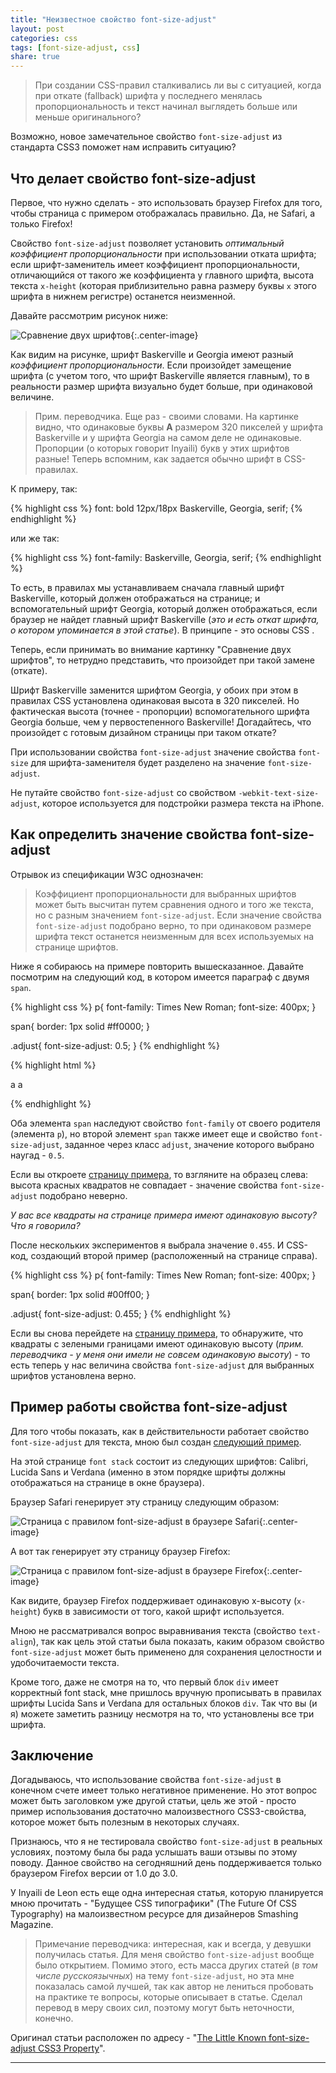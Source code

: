 ```yaml
---
title: "Неизвестное свойство font-size-adjust"
layout: post
categories: css
tags: [font-size-adjust, css]
share: true
---
```


> При создании CSS-правил сталкивались ли вы с ситуацией, когда при откате (fallback) шрифта у последнего менялась пропорциональность и текст начинал выглядеть больше или меньше оригинального?

Возможно, новое замечательное свойство `font-size-adjust` из стандарта CSS3 поможет нам исправить ситуацию?

## Что делает свойство font-size-adjust

Первое, что нужно сделать - это использовать браузер Firefox для того, чтобы страница с примером отображалась правильно. Да, не Safari, а только Firefox!

Свойство `font-size-adjust` позволяет установить *оптимальный коэффициент пропорциональности* при использовании отката шрифта; если шрифт-заменитель имеет коэффициент пропорциональности, отличающийся от такого же коэффициента у главного шрифта, высота текста `x-height` (которая приблизительно равна размеру буквы `х` этого шрифта в нижнем регистре) останется неизменной.

Давайте рассмотрим рисунок ниже:

![Сравнение двух шрифтов]({{site.url}}/images/uploads/2013/12/fontsizeadjust-compare.png){:.center-image}

Как видим на рисунке, шрифт Baskerville и Georgia имеют разный *коэффициент пропорциональности*. Если произойдет замещение шрифта (с учетом того, что шрифт Baskerville является главным), то в реальности размер шрифта визуально будет больше, при одинаковой величине.

> Прим. переводчика. Еще раз - своими словами. На картинке видно, что одинаковые буквы **А** размером 320 пикселей у шрифта Baskerville и у шрифта Georgia на самом деле не одинаковые. Пропорции (о которых говорит Inyaili) букв у этих шрифтов разные! Теперь вспомним, как задается обычно шрифт в CSS-правилах.

К примеру, так:

{% highlight css %}
font: bold 12px/18px Baskerville, Georgia, serif;
{% endhighlight %}

или же так:

{% highlight css %}
font-family: Baskerville, Georgia, serif;
{% endhighlight %}

То есть, в правилах мы устанавливаем сначала главный шрифт Baskerville, который должен отображаться на странице; и вспомогательный шрифт Georgia, который должен отображаться, если браузер не найдет главный шрифт Baskerville (*это и есть откат шрифта, о котором упоминается в этой статье*). В принципе - это основы CSS .

Теперь, если принимать во внимание картинку "Сравнение двух шрифтов", то нетрудно представить, что произойдет при такой замене (откате).

Шрифт Baskerville заменится шрифтом Georgia, у обоих при этом в правилах CSS установлена одинаковая высота в 320 пикселей. Но фактическая высота (точнее - пропорции) вспомогательного шрифта Georgia больше, чем у первостепенного Baskerville! Догадайтесь, что произойдет с готовым дизайном страницы при таком откате?

При использовании свойства `font-size-adjust` значение свойства `font-size` для шрифта-заменителя будет разделено на значение `font-size-adjust`.

Не путайте свойство `font-size-adjust` со свойством `-webkit-text-size-adjust`, которое используется для подстройки размера текста на iPhone.

## Как определить значение свойства font-size-adjust

Отрывок из спецификации W3C однозначен:

> Коэффициент пропорциональности для выбранных шрифтов может быть высчитан путем сравнения одного и того же текста, но с разным значением `font-size-adjust`. Если значение свойства `font-size-adjust` подобрано верно, то при одинаковом размере шрифта текст останется неизменным для всех используемых на странице шрифтов.

Ниже я собираюсь на примере повторить вышесказанное. Давайте посмотрим на следующий код, в котором имеется параграф с двумя `span`.

{% highlight css %}
p{
	font-family: Times New Roman;
	font-size: 400px;
}

span{
	border: 1px solid #ff0000;
}

.adjust{
	font-size-adjust: 0.5;
}
{% endhighlight %}

{% highlight html %}
<p>
  <span>a</span>
  <span class="adjust">a</span>
</p>
{% endhighlight %}

Оба элемента `span` наследуют свойство `font-family` от своего родителя (элемента `p`), но второй элемент `span` также имеет еще и свойство `font-size-adjust`, заданное через класс `adjust`, значение которого выбрано наугад - `0.5`.

Если вы откроете [страницу примера][1], то взгляните на образец слева: высота красных квадратов не совпадает - значение свойства `font-size-adjust` подобрано неверно.

*У вас все квадраты на странице примера имеют одинаковую высоту? Что я говорила?*

После нескольких экспериментов я выбрала значение `0.455`. И CSS-код, создающий второй пример (расположенный на странице справа).

{% highlight css %}
p{
	font-family: Times New Roman;
	font-size: 400px;
}

span{
	border: 1px solid #00ff00;
}

.adjust{
	font-size-adjust: 0.455;
}
{% endhighlight %}

Если вы снова перейдете на [страницу примера][1], то обнаружите, что квадраты с зелеными границами имеют одинаковую высоту (*прим. переводчика - у меня они имели не совсем одинаковую высоту*) - то есть теперь у нас величина свойства `font-size-adjust` для выбранных шрифтов установлена верно.

## Пример работы свойства font-size-adjust

Для того чтобы показать, как в действительности работает свойство `font-size-adjust` для текста, мною был создан [следующий пример][1].

На этой странице `font stack` состоит из следующих шрифтов: Calibri, Lucida Sans и Verdana (именно в этом порядке шрифты должны отображаться на странице в окне браузера).

Браузер Safari генерирует эту страницу следующим образом:

![Страница с правилом font-size-adjust в браузере Safari]({{site.url}}/images/uploads/2013/12/font-size-adjust-safari.png){:.center-image}

А вот так генерирует эту страницу браузер Firefox:

![Страница с правилом font-size-adjust в браузере Firefox]({{site.url}}/images/uploads/2013/12/font-size-adjust-ff.png){:.center-image}

Как видите, браузер Firefox поддерживает одинаковую x-высоту (`x-height`) букв в зависимости от того, какой шрифт используется.

Мною не рассматривался вопрос выравнивания текста (свойство `text-align`), так как цель этой статьи была показать, каким образом свойство `font-size-adjust` может быть применено для сохранения целостности и удобочитаемости текста.

Кроме того, даже не смотря на то, что первый блок `div` имеет корректный font stack, мне пришлось вручную прописывать в правилах шрифты Lucida Sans и Verdana для остальных блоков `div`. Так что вы (и я) можете заметить разницу несмотря на то, что установлены все три шрифта.

## Заключение

Догадываюсь, что использование свойства `font-size-adjust` в конечном счете имеет только негативное применение. Но этот вопрос может быть заголовком уже другой статьи, цель же этой - просто пример использования достаточно малоизвестного CSS3-свойства, которое может быть полезным в некоторых случаях.

Признаюсь, что я не тестировала свойство `font-size-adjust` в реальных условиях, поэтому была бы рада услышать ваши отзывы по этому поводу. Данное свойство на сегодняшний день поддерживается только браузером Firefox версии от 1.0 до 3.0.

У Inyaili de Leon есть еще одна интересная статья, которую планируется мною прочитать - "Будущее CSS типографики" (The Future Of CSS Typography) на малоизвестном ресурсе для дизайнеров Smashing Magazine.

> Примечание переводчика: интересная, как и всегда, у девушки получилась статья. Для меня свойство `font-size-adjust` вообще было открытием. Помимо этого, есть масса других статей (*в том числе русскоязычных*) на тему `font-size-adjust`, но эта мне показалась самой лучшей, так как автор не лениться пробовать на практике те вопросы, которые описывает в статье. Сделал перевод в меру своих сил, поэтому могут быть неточности, конечно.

Оригинал статьи расположен по адресу - "[The Little Known font-size-adjust CSS3 Property][2]".

---


[1]: http://webdesignernotebook.com/examples/font-size-adjust-test.html "Example Font Size Adjust"
[2]: http://webdesignernotebook.com/css/the-little-known-font-size-adjust-css3-property/ "The Little Known font-size-adjust CSS3 Property"
